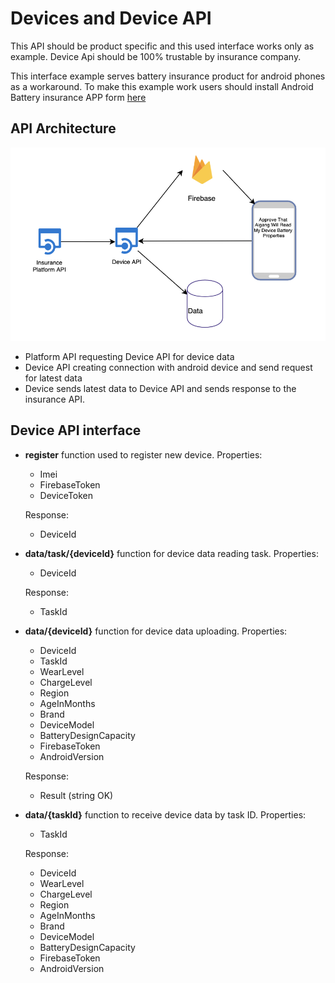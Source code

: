 # Devices and Device API

This API should be product specific and this used interface works only as example. Device Api should be 100% trustable by insurance company.

This interface example serves battery insurance product for android phones as a workaround. To make this example work users should install Android Battery insurance APP form [here](https://github.com/AigangNetwork/aigang-contracts)  

## API Architecture

![DeviceApiArchitecture](images/DeviceApiArchitecture.png?raw=true)  

- Platform API requesting Device API for device data  
- Device API creating connection with android device and send request for latest data  
- Device sends latest data to Device API and sends response to the insurance API.

## Device API interface

- **register** function used to register new device. Properties:  

  - Imei  
  - FirebaseToken  
  - DeviceToken  

  Response:
  - DeviceId

- **data/task/{deviceId}** function for device data reading task. Properties:

  - DeviceId

  Response:
  - TaskId

- **data/{deviceId}** function for device data uploading. Properties:

  - DeviceId
  - TaskId
  - WearLevel
  - ChargeLevel
  - Region
  - AgeInMonths
  - Brand
  - DeviceModel
  - BatteryDesignCapacity
  - FirebaseToken
  - AndroidVersion

  Response:
  - Result (string OK)

- **data/{taskId}** function to receive device data by task ID. Properties:

  - TaskId


  Response:
  - DeviceId
  - WearLevel
  - ChargeLevel
  - Region
  - AgeInMonths
  - Brand
  - DeviceModel
  - BatteryDesignCapacity
  - FirebaseToken
  - AndroidVersion
